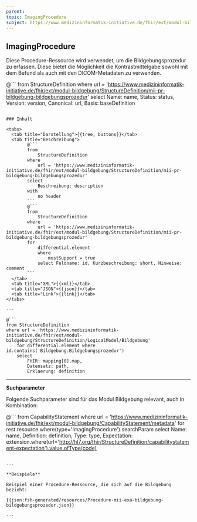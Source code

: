 ```yaml
---
parent:
topic: ImagingProcedure
subject: https://www.medizininformatik-initiative.de/fhir/ext/modul-bildgebung/StructureDefinition/mii-pr-bildgebung-bildgebungsprozedur
---
```


## ImagingProcedure

Diese Procedure-Ressource wird verwendet, um die Bildgebungsprozedur zu erfassen. Diese bietet die Möglichkeit die Kontrastmittelgabe sowohl mit dem Befund als auch mit den DICOM-Metadaten zu verwenden.

@```
from
    StructureDefinition
where
    url = 'https://www.medizininformatik-initiative.de/fhir/ext/modul-bildgebung/StructureDefinition/mii-pr-bildgebung-bildgebungsprozedur'
select
    Name: name, Status: status, Version: version, Canonical: url, Basis: baseDefinition
```

### Inhalt

<tabs>
  <tab title="Darstellung">{{tree, buttons}}</tab>
  <tab title="Beschreibung">
        @```
        from
	        StructureDefinition
        where
	        url = 'https://www.medizininformatik-initiative.de/fhir/ext/modul-bildgebung/StructureDefinition/mii-pr-bildgebung-bildgebungsprozedur'
        select
	        Beschreibung: description
        with
            no header
        ```
        @```
        from
            StructureDefinition
        where
            url = 'https://www.medizininformatik-initiative.de/fhir/ext/modul-bildgebung/StructureDefinition/mii-pr-bildgebung-bildgebungsprozedur'
        for
            differential.element
            where
                mustSupport = true
            select Feldname: id, Kurzbeschreibung: short, Hinweise: comment
        ```
  </tab>
  <tab title="XML">{{xml}}</tab>
  <tab title="JSON">{{json}}</tab>
  <tab title="Link">{{link}}</tab>
</tabs>

---

@```
from StructureDefinition
where url = 'https://www.medizininformatik-initiative.de/fhir/ext/modul-bildgebung/StructureDefinition/LogicalModel/Bildgebung'
    for differential.element where id.contains('Bildgebung.Bildgebungsprozedur')
    select
        FHIR: mapping[0].map,
        Datensatz: path,
        Erklaerung: definition
```

---

**Suchparameter**


Folgende Suchparameter sind für das Modul Bildgebung relevant, auch in Kombination:

@``` from CapabilityStatement where url = 'https://www.medizininformatik-initiative.de/fhir/ext/modul-bildgebung/CapabilityStatement/metadata' for rest.resource.where(type='ImagingProcedure').searchParam select Name: name, Definition: definition, Type: type, Expectation: extension.where(url='http://hl7.org/fhir/StructureDefinition/capabilitystatement-expectation').value.ofType(code)

```

---

**Beispiele**

Beispiel einer Procedure-Ressource, die sich auf die Bildgebung bezieht:

{{json:fsh-generated/resources/Procedure-mii-exa-bildgebung-bildgebungsprozedur.json}}

---

